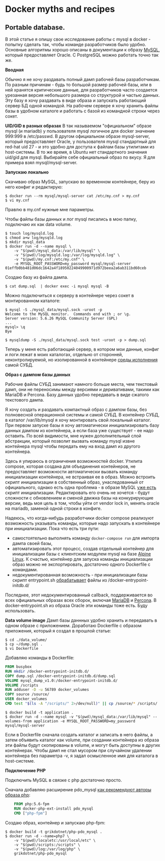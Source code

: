 # Docker myths and recipes

## Portable database.

В этой статье я опишу свое исследование работы с mysql в docker - попытку сделать так, чтобы команде разработчиков было удобно.
Основные алгоритмы хорошо описаны в документации к образу [MySQL](https://hub.docker.com/r/mysql/mysql-server/), который предоставляет Oracle.
С PostgreSQL можно работать точно так же.

**Вводная**

Обычно я не хочу раздавать полный дамп рабочей базы разработчикам.
По разным причинам - будь то большой размер рабочей базы, или в ней хранятся критические данные, для разработчиков часто создается урезанная версия небольшого размера со структурой и частью данных.
Эту базу я хочу раздавать в виде образа и запускать работающий сервер БД одной командой.
На рабочем сервере я хочу хранить файлы базы в удобном каталоге и работать с базой из командной строки через сокет.

**UID/GID в разных образах**
В так называемом "официальном" образе mysql (и mariadb) у пользователя mysql логичное для docker значение 999:999 в /etc/passwd. В другом официальном образе mysql-server, который предоставляет Oracle, у пользователя mysql стандартный для red-hat uid 27 - и это удобно для доступа к файлам базы утилитами из host-системы. В то же время, в Ubuntu нет стандартного значения uid/gid для mysql.
Выбирайте себе официальный образ по вкусу. Я для примера взял mysql/mysql-server.

**Запускаю локально**

Скачиваю образ MySQL, запускаю во временном контейнере, беру из него конфиг и редактирую:
```console
$ docker run --rm mysql/mysql-server cat /etc/my.cnf > my.cnf
$ vi my.cnf
```
Правлю в my.cnf нужные мне параметры.

Чтобы файлы базы данных и лог mysql писались в мою папку, подключаю их как data volume.

```console
$ touch log/mysqld.log
$ chmod a+w log/mysqld.log
$ mkdir mysql_data
$ docker run -d --name mysql \
	-v "$(pwd)/mysql_data:/var/lib/mysql" \
    -v "$(pwd)/log/mysqld.log:/var/log/mysqld.log" \
    -v "$(pwd)/my.cnf:/etc/my.cnf" \
    -e MYSQL_ROOT_PASSWORD=my_password mysql/mysql-server
01effb0bb481d06dc1642a4f18950224049900971d972beea2a6ab311bd60ceb
```
Создаю базу из файла дампа.
```
$ cat dump.sql  | docker exec -i mysql mysql -B
```
Можно подключиться к серверу в контейнере через сокет в монтированном каталоге:
```
$ mysql -S ./mysql_data/mysql.sock -uroot -p
Welcome to the MySQL monitor.  Commands end with ; or \g.
Server version: 5.6.26 MySQL Community Server (GPL)
...
mysql> \q
Bye

$ mysqldump -S ./mysql_data/mysql.sock test -uroot -p > dump.sql
```

Теперь у меня есть работающий сервер, в котором мои данные, конфиг и логи лежат в моих каталогах, отдельно от сторонней, неконтролируемой, но изолированной в контейнере [среды исполнения](https://ru.wikipedia.org/wiki/Среда_выполнения) самой СУБД.

**Образ с дампом базы данных**

Рабочие файлы СУБД занимают намного больше места, чем текстовый дамп, они не переносимы между версиями и деривативами, такими как MariaDB и Percona. Базу данных удобно передавать в виде сжатого текстового дампа.

Я хочу создать и раздавать компактный образ с дампом базы, без полновесной операционной системы и самой СУБД.
В контейнер СУБД, в каталог /var/lib/mysql я хочу монтировать свой локальный каталог.
При первом запуске базы я хочу автоматически инициализировать базу данных дампом из контейнера, а если база уже существует - ее надо оставить.
По всей видимости, мне нужен дополнительный слой абстракции, который позволит вызвать команду mysql извне контейнера mysql чтобы передать ему на вход дамп из другого контейнера.

Здесь я упираюсь в ограничения возможностей docker. Утилита compose, которая создана для объединения контейнеров, не предоставляет возможности автоматически вызвать команду инициализации контейнера, не встраивая ее в образ. Можно встроить скрипт инициализации в собственный образ, унаследованный от официального, однако есть одна проблема - в образе MySQL [уже есть](https://github.com/docker-library/mysql/blob/master/5.6/docker-entrypoint.sh) скрипт инициализации. Редактировать его очень не хочется - будут сложности с обновлением и сменой движка базы на конкурирующие версии, ведь моя цель в том, чтобы уйти от vendor lock in, менять oracle на mariadb, заменой одной строки в конфиге.

Надеюсь, что когда-нибудь разработчики docker compose реализуют возможность указывать команды, которые надо запускать в контейнере при инициализации. Пока что есть три пути:
* самостоятельно выполнять команду `docker-compose run` для импорта дампа своей базы,
* автоматизировать этот процесс, создав отдельный контейнер для инициализации базы с клиентским модулем mysql на базе [Alpine Linux](https://hub.docker.com/_/alpine/). К счастью, контейнер для запуска команды инициализации образ можно не экспортировать, достаточно одного Dockerfile с командами.
* недокументированная возможность - при инициализации базы скрипт entrypoint.sh [обрабатывает](https://github.com/docker-library/mysql/blob/master/5.6/docker-entrypoint.sh#L79) файлы из /docker-entrypoint-initdb.d/

Последнее, этот недокументированный callback, поддерживается во всех официальных образах всех сборок, включая [MariaDB](https://github.com/docker-library/mariadb/blob/master/docker-entrypoint.sh#L79) и [Percona](https://github.com/docker-library/percona/blob/master/docker-entrypoint.sh#L79). В docker-entrypoint.sh из образа Oracle эти команды тоже есть. Буду использовать.

**Data volume image**
Дамп базы даннных удобно хранить и передавать в одном образе с приложением. Доработаю Dockerfile с образом приложения, который я создал в прошлой статье:

```console
$ cd ./data_volume/
$ cp ~/dump.sql .
$ vi Dockerfile
```
Добавляю команды в Dockerfile:
```Dockerfile
FROM busybox
RUN mkdir /docker-entrypoint-initdb.d/
COPY dump.sql /docker-entrypoint-initdb.d/dump.sql
VOLUME mysql_dump_v1.0:/docker-entrypoint-initdb.d/
VOLUME /scripts
RUN adduser -D -u 56789 docker_volumes
COPY source /source/
USER docker_volumes
CMD test "$(ls -A "/scripts/" 2>/dev/null)" || cp /source/* /scripts/
```

```
$ docker build -t application .
$ docker run -d --name mysql -v "$(pwd)/mysql_data:/var/lib/mysql" --volumes-from application -e MYSQL_ROOT_PASSWORD=my_password mysql/mysql-server
```
Если в Dockerfile сначала создать каталог и записать в него файлы, а затем объявить каталог как volume, при создании контейнера из образа эти файлы будут скопированы в volume, и могут быть доступны в других контейнерах. Чтобы дамп не стал мусором при случайном удалении контейнера без параметра -v, я задал осмысленное имя для каталога в host-системе.

**Подключение PHP**

Подключить MySQL в связке с php достаточно просто.

Сначала добавляю расширение pdo_mysql [как рекомендуют авторы образа php](../README.md):

```dockerfile
	FROM php:5.6-fpm
	RUN docker-php-ext-install pdo_mysql
	CMD ["php-fpm"]
```
Создаю образ, контейнер и запускаю php-fpm:
```console
$ docker build -t grikdotnet/php-pdo_mysql .
$ docker run -d --name=php7 \
	-v "$(pwd)/localetc:/usr/local/etc" \
	-v "$(pwd)/scripts:/scripts" \
	-v "$(pwd)/log:/var/log/php" \
	grikdotnet/php-pdo_mysql
```
